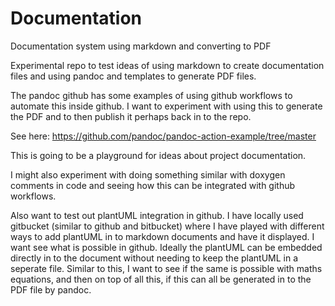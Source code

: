 
# Documentation
Documentation system using markdown and converting to PDF


Experimental repo to test ideas of using markdown to create documentation files and using pandoc and templates to generate PDF files.

The pandoc github has some examples of using github workflows to automate this inside github. I want to experiment with using this to generate the PDF and to then publish it perhaps back in to the repo.

See here: https://github.com/pandoc/pandoc-action-example/tree/master


This is going to be a playground for ideas about project documentation.

I might also experiment with doing something similar with doxygen comments in code and seeing how this can be integrated with github workflows.

Also want to test out plantUML integration in github. I have locally used gitbucket (similar to github and bitbucket) where I have played with different ways to add plantUML in to markdown documents and have it displayed. I want see what is possible in github. Ideally the plantUML can be embedded directly in to the document without needing to keep the plantUML in a seperate file. Similar to this, I want to see if the same is possible with maths equations, and then on top of all this, if this can all be generated in to the PDF file by pandoc.
